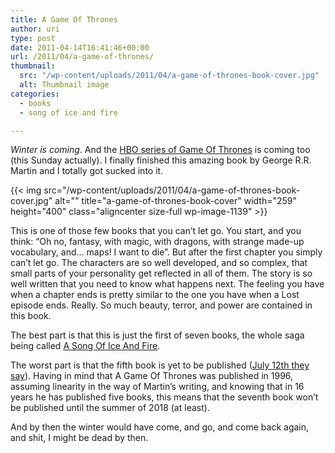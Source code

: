 ```yaml
---
title: A Game Of Thrones
author: uri
type: post
date: 2011-04-14T16:41:46+00:00
url: /2011/04/a-game-of-thrones/
thumbnail:
  src: "/wp-content/uploads/2011/04/a-game-of-thrones-book-cover.jpg"
  alt: Thumbnail image
categories:
  - books
  - song of ice and fire

---
```

_Winter is coming_. And the [HBO series of Game Of Thrones][1] is coming too (this Sunday actually). I finally finished this amazing book by George R.R. Martin and I totally got sucked into it.

{{< img src="/wp-content/uploads/2011/04/a-game-of-thrones-book-cover.jpg" alt="" title="a-game-of-thrones-book-cover" width="259" height="400" class="aligncenter size-full wp-image-1139" >}} 

This is one of those few books that you can&#8217;t let go. You start, and you think: &#8220;Oh no, fantasy, with magic, with dragons, with strange made-up vocabulary, and&#8230; maps! I want to die&#8221;. But after the first chapter you simply can&#8217;t let go. The characters are so well developed, and so complex, that small parts of your personality get reflected in all of them. The story is so well written that you need to know what happens next. The feeling you have when a chapter ends is pretty similar to the one you have when a Lost episode ends. Really. So much beauty, terror, and power are contained in this book.

The best part is that this is just the first of seven books, the whole saga being called [A Song Of Ice And Fire][2].

The worst part is that the fifth book is yet to be published ([July 12th they say][3]). Having in mind that A Game Of Thrones was published in 1996, assuming linearity in the way of Martin&#8217;s writing, and knowing that in 16 years he has published five books, this means that the seventh book won&#8217;t be published until the summer of 2018 (at least).

And by then the winter would have come, and go, and come back again, and shit, I might be dead by then.

 [1]: http://www.imdb.com/title/tt0944947/
 [2]: http://en.wikipedia.org/wiki/A_Song_of_Ice_and_Fire
 [3]: http://en.wikipedia.org/wiki/A_Dance_with_Dragons